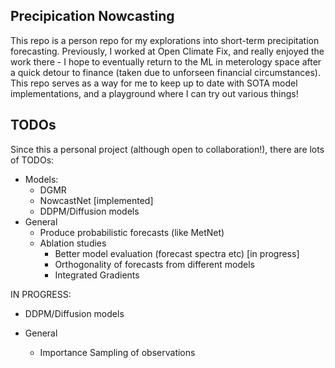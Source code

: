 Precipication Nowcasting
-

This repo is a person repo for my explorations into short-term precipitation forecasting. Previously, I worked at Open Climate Fix, and really enjoyed the work there - I hope to eventually return to the ML in meterology space after a quick detour to finance (taken due to unforseen financial circumstances). This repo serves as a way for me to keep up to date with SOTA model implementations, and a playground where I can try out various things!

TODOs
-
Since this a personal project (although open to collaboration!), there are lots of TODOs:
 - Models:
    - DGMR 
    - NowcastNet [implemented]
    - DDPM/Diffusion models
 - General
    - Produce probabilistic forecasts (like MetNet)
    - Ablation studies
        - Better model evaluation (forecast spectra etc) [in progress]
        - Orthogonality of forecasts from different models
        - Integrated Gradients

IN PROGRESS:
 - DDPM/Diffusion models

 - General
   - Importance Sampling of observations
